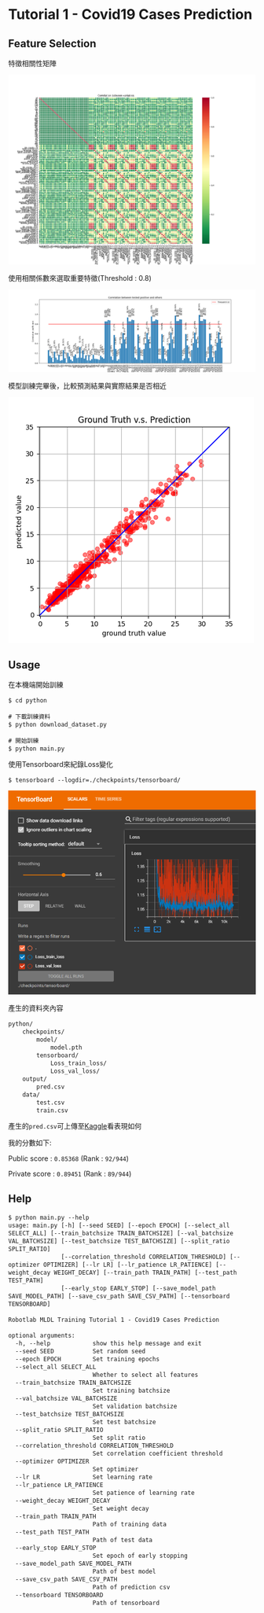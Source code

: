 # Tutorial 1 - Covid19 Cases Prediction

## Feature Selection
特徵相關性矩陣

![Correlation Matrix](./img/tutorial-1-correlation-matrix.png)

使用相關係數來選取重要特徵(Threshold : 0.8)

![Feature Analysis](./img/tutorial-1-correlation-analysis.png)

模型訓練完畢後，比較預測結果與實際結果是否相近

![Ground Truth vs. Prediction](./img/tutorial-1-prediction-result.png)

## Usage
在本機端開始訓練
```shell
$ cd python

# 下載訓練資料
$ python download_dataset.py

# 開始訓練
$ python main.py
```

使用Tensorboard來紀錄Loss變化
```shell
$ tensorboard --logdir=./checkpoints/tensorboard/
```

![tensorboard](./img/tutorial-1-tensorboard.png)

產生的資料夾內容
```shell
python/
    checkpoints/
        model/
            model.pth
        tensorboard/
            Loss_train_loss/
            Loss_val_loss/
    output/
        pred.csv
    data/
        test.csv
        train.csv
```

產生的`pred.csv`可上傳至[Kaggle](https://www.kaggle.com/competitions/ml2022spring-hw1)看表現如何

我的分數如下:

Public score : `0.85368` (Rank : `92/944`)

Private score : `0.89451` (Rank : `89/944`)

## Help
```shell
$ python main.py --help
usage: main.py [-h] [--seed SEED] [--epoch EPOCH] [--select_all SELECT_ALL] [--train_batchsize TRAIN_BATCHSIZE] [--val_batchsize VAL_BATCHSIZE] [--test_batchsize TEST_BATCHSIZE] [--split_ratio SPLIT_RATIO]
               [--correlation_threshold CORRELATION_THRESHOLD] [--optimizer OPTIMIZER] [--lr LR] [--lr_patience LR_PATIENCE] [--weight_decay WEIGHT_DECAY] [--train_path TRAIN_PATH] [--test_path TEST_PATH]
               [--early_stop EARLY_STOP] [--save_model_path SAVE_MODEL_PATH] [--save_csv_path SAVE_CSV_PATH] [--tensorboard TENSORBOARD]

Robotlab MLDL Training Tutorial 1 - Covid19 Cases Prediction

optional arguments:
  -h, --help            show this help message and exit
  --seed SEED           Set random seed
  --epoch EPOCH         Set training epochs
  --select_all SELECT_ALL
                        Whether to select all features
  --train_batchsize TRAIN_BATCHSIZE
                        Set training batchsize
  --val_batchsize VAL_BATCHSIZE
                        Set validation batchsize
  --test_batchsize TEST_BATCHSIZE
                        Set test batchsize
  --split_ratio SPLIT_RATIO
                        Set split ratio
  --correlation_threshold CORRELATION_THRESHOLD
                        Set correlation coefficient threshold
  --optimizer OPTIMIZER
                        Set optimizer
  --lr LR               Set learning rate
  --lr_patience LR_PATIENCE
                        Set patience of learning rate
  --weight_decay WEIGHT_DECAY
                        Set weight decay
  --train_path TRAIN_PATH
                        Path of training data
  --test_path TEST_PATH
                        Path of test data
  --early_stop EARLY_STOP
                        Set epoch of early stopping
  --save_model_path SAVE_MODEL_PATH
                        Path of best model
  --save_csv_path SAVE_CSV_PATH
                        Path of prediction csv
  --tensorboard TENSORBOARD
                        Path of tensorboard
```